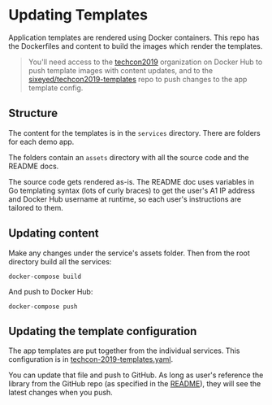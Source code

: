 # Updating Templates

Application templates are rendered using Docker containers. This repo has the Dockerfiles and content to build the images which render the templates.

> You'll need access to the [techcon2019](https://hub.docker.com/orgs/techcon2019) organization on Docker Hub to push template images with content updates, and to the [sixeyed/techcon2019-templates](https://github.com/sixeyed/techcon2019-templates) repo to push changes to the app template config.

## Structure

The content for the templates is in the `services` directory. There are folders for each demo app.

The folders contain an `assets` directory with all the source code and the README docs. 

The source code gets rendered as-is. The README doc uses variables in Go templating syntax (lots of curly braces) to get the user's A1 IP address and Docker Hub username at runtime, so each user's instructions are tailored to them.

## Updating content

Make any changes under the service's assets folder. Then from the root directory build all the services:

```
docker-compose build
```

And push to Docker Hub:

```
docker-compose push
```

## Updating the template configuration

The app templates are put together from the individual services. This configuration is in [techcon-2019-templates.yaml](techcon-2019-templates.yaml).

You can update that file and push to GitHub. As long as user's reference the library from the GitHub repo (as specified in the [README](./README.md)), they will see the latest changes when you push.
